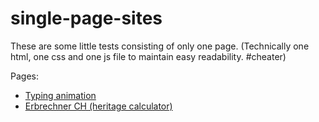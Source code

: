 # single-page-sites

These are some little tests consisting of only one page. (Technically one html, one css and one js file to maintain easy readability. #cheater)

Pages:

- [Typing animation](https://rafaelurben.github.io/single-page-sites/typing-animation/)
- [Erbrechner CH (heritage calculator)](https://rafaelurben.github.io/single-page-sites/erbrechner/)
